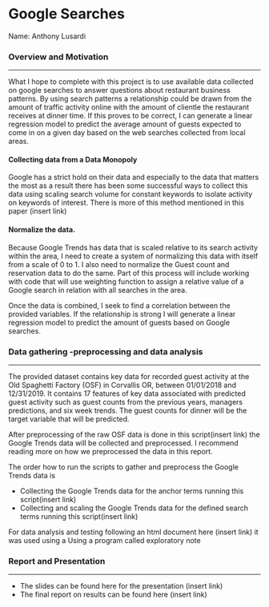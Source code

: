 # Google Searches

Name: Anthony Lusardi

<!-- badges: start -->
<!-- badges: end -->

### Overview and Motivation

-------------------------------------------------------------------------------------------------

What I hope to complete with this project is to use available data collected on google searches to answer questions about restaurant business patterns. By using search patterns a relationship could be drawn from the amount of traffic activity online with the amount of clientle the restaurant receives at dinner time. If this proves to be correct, I can generate a linear regression model to predict the average amount of guests expected to come in on a given day based on the web searches collected from local areas.

#### Collecting data from a Data Monopoly
Google has a strict hold on their data and especially to the data that matters the most as a result there has been some successful ways to collect this data using scaling search volume for constant keywords to isolate activity on keywords of interest. There is more of this method mentioned in this paper (insert link) 

#### Normalize the data. 
Because Google Trends has data that is scaled relative to its search activity within the area, I need to create a system of normalizing this data with itself from a scale of 0 to 1. I also need to normalize the Guest count and reservation data to do the same. Part of this process will include working with code that will use weighting function to assign a relative value of a Google search in relation with all searches in the area. 

Once the data is combined, I seek to find a correlation between the provided variables. If the relationship is strong I will generate a linear regression model to predict the amount of guests based on Google searches.

### Data gathering -preprocessing and data analysis

-------------------------------------------------------------------------------------------------

The provided dataset contains key data for recorded guest activity at the Old Spaghetti Factory (OSF) in Corvallis OR, between 01/01/2018 and 12/31/2019. It contains 17 features of key data associated with predicted guest activity such as guest counts from the previous years, managers predictions, and six week trends. The guest counts for dinner will be the target variable that will be predicted.


After preprocessing of the raw OSF data is done in this script(insert link) the Google Trends data will be collected and preprocessed. I recommend reading more on how we preprocessed the data in this report.

The order how to run the scripts to gather and preprocess the Google Trends data is

* Collecting the Google Trends data for the anchor terms running this script(insert link)
* Collecting and scaling the Google Trends data for the defined search terms running this script(insert link)

For data analysis and testing following an html document here (insert link) it was used using a Using a program called exploratory note 

### Report and Presentation

-------------------------------------------------------------------------------------------------
* The slides can be found here for the presentation (insert link)
* The final report on results can be found here (insert link)


